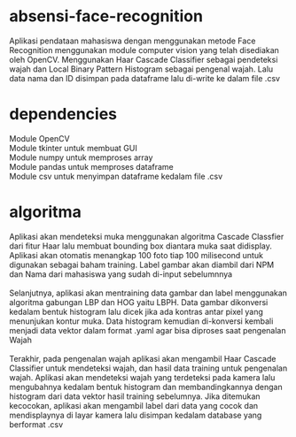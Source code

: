 # absensi-face-recognition
Aplikasi pendataan mahasiswa dengan menggunakan metode Face Recognition menggunakan module  computer vision yang telah disediakan oleh OpenCV.
Menggunakan Haar Cascade Classifier sebagai pendeteksi wajah dan  Local Binary Pattern Histogram sebagai pengenal wajah. Lalu data nama dan ID disimpan pada dataframe lalu di-write ke dalam file .csv
# dependencies
Module OpenCV\
Module tkinter untuk membuat GUI\
Module numpy untuk memproses array\
Module pandas untuk memproses dataframe\
Module csv untuk menyimpan dataframe kedalam file .csv
# algoritma
Aplikasi akan mendeteksi muka menggunakan algoritma Cascade Classfier dari fitur Haar lalu membuat bounding box diantara muka saat didisplay. Aplikasi akan otomatis menangkap 100 foto tiap 100 milisecond untuk digunakan sebagai baham training. Label gambar akan diambil dari NPM dan Nama dari mahasiswa yang sudah di-input sebelumnnya\
\
Selanjutnya, aplikasi akan mentraining data gambar dan label menggunakan algoritma gabungan LBP dan HOG yaitu LBPH. Data gambar dikonversi kedalam bentuk histogram lalu dicek jika ada kontras antar pixel yang menunjukan kontur muka. Data histogram kemudian di-konversi kembali menjadi data vektor dalam format .yaml agar bisa diproses saat pengenalan Wajah\
\
Terakhir, pada pengenalan wajah aplikasi akan mengambil Haar Cascade Classifier untuk mendeteksi wajah, dan hasil data training untuk pengenalan wajah. Aplikasi akan mendeteksi wajah yang terdeteksi pada kamera lalu mengubahnya kedalam bentuk histogram dan membandingkannya dengan histogram dari data vektor hasil training sebelumnya. Jika ditemukan kecocokan, aplikasi akan mengambil label dari data yang cocok dan mendisplaynya di layar kamera lalu disimpan kedalam database yang berformat .csv
